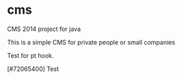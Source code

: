 cms
===

CMS 2014 project for java

This is a simple CMS for private people or small companies

Test for pt hook.

[#72065400] Test
